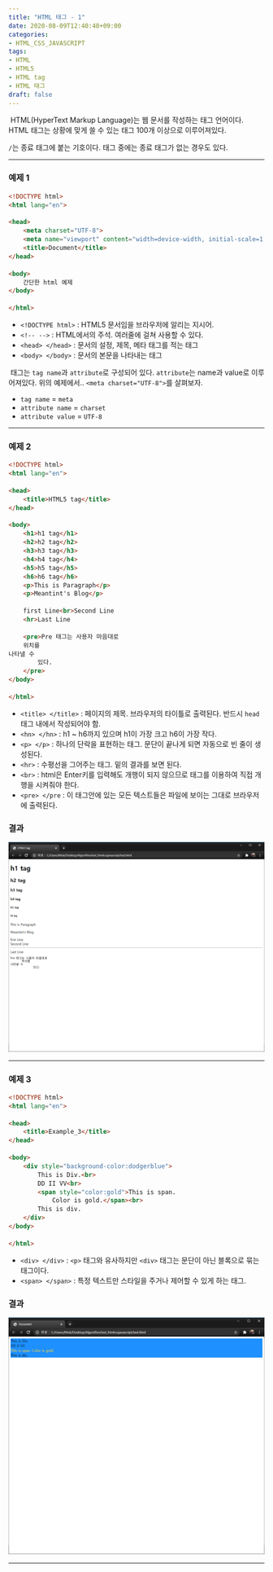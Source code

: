 ```yaml
---
title: "HTML 태그 - 1"
date: 2020-08-09T12:40:48+09:00
categories:
- HTML_CSS_JAVASCRIPT
tags:
- HTML
- HTML5
- HTML tag
- HTML 태그
draft: false
---
```


&nbsp;HTML(HyperText Markup Language)는 웹 문서를 작성하는 태그 언어이다.
HTML 태그는 상황에 맞게 쓸 수 있는 태그 100개 이상으로 이루어져있다.

`/`는 종료 태그에 붙는 기호이다. 태그 중에는 종료 태그가 없는 경우도 있다.

<hr>

### **예제 1**
```html
<!DOCTYPE html>
<html lang="en">

<head>
	<meta charset="UTF-8">
	<meta name="viewport" content="width=device-width, initial-scale=1.0">
	<title>Document</title>
</head>

<body>
	간단한 html 예제
</body>

</html>	
```
	
- `<!DOCTYPE html>` : HTML5 문서임을 브라우저에 알리는 지시어.
- `<!-- -->` : HTML에서의 주석. 여러줄에 걸쳐 사용할 수 있다.
- `<head> </head>` : 문서의 설정, 제목, 메타 태그를 적는 태그
- `<body> </body>` : 문서의 본문을 나타내는 태그

&nbsp;태그는 `tag name`과 `attribute`로 구성되어 있다. `attribute`는 name과 value로 이루어져있다.
위의 예제에서.. `<meta charset="UTF-8">`를 살펴보자.
- `tag name` = `meta`
- `attribute name` = `charset`
- `attribute value` = `UTF-8`

<hr>

### **예제 2**
```html
<!DOCTYPE html>
<html lang="en">

<head>
	<title>HTML5 tag</title>
</head>

<body>
	<h1>h1 tag</h1>
	<h2>h2 tag</h2>
	<h3>h3 tag</h3>
	<h4>h4 tag</h4>
	<h5>h5 tag</h5>
	<h6>h6 tag</h6>
	<p>This is Paragraph</p>
	<p>Meantint's Blog</p>

	first Line<br>Second Line
	<hr>Last Line

	<pre>Pre 태그는 사용자 마음대로
	위치를 
나타낼 수
		있다.
	</pre>
</body>

</html>
```

- `<title> </title>` : 페이지의 제목. 브라우저의 타이틀로 출력된다. 반드시 `head` 태그 내에서 작성되어야 함.
- `<hn> </hn>` : h1 ~ h6까지 있으며 h1이 가장 크고 h6이 가장 작다.
- `<p> </p>` : 하나의 단락을 표현하는 태그. 문단이 끝나게 되면 자동으로 빈 줄이 생성된다.
- `<hr>` : 수평선을 그어주는 태그. 밑의 결과를 보면 된다.
- `<br>` : html은 Enter키를 입력해도 개행이 되지 않으므로 태그를 이용하여 직접 개행을 시켜줘야 한다.
- `<pre> </pre` : 이 태그안에 있는 모든 텍스트들은 파일에 보이는 그대로 브라우저에 출력된다.

### **결과**

![result](/images/2020/08/HTML_image_1-1.png)

<hr>

### **예제 3**

```html
<!DOCTYPE html>
<html lang="en">

<head>
	<title>Example_3</title>
</head>

<body>
	<div style="background-color:dodgerblue">
		This is Div.<br>
		DD II VV<br>
		<span style="color:gold">This is span.
			Color is gold.</span><br>
		This is div.
	</div>
</body>

</html>
```

- `<div> </div>` : `<p>` 태그와 유사하지만 `<div>` 태그는 문단이 아닌 블록으로 묶는 태그이다.
- `<span> </span>` : 특정 텍스트만 스타일을 주거나 제어할 수 있게 하는 태그.

### **결과**

![result](/images/2020/08/HTML_image_1-2.png)

<hr